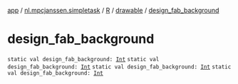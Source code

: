[app](../../../index.md) / [nl.mpcjanssen.simpletask](../../index.md) / [R](../index.md) / [drawable](index.md) / [design_fab_background](.)

# design_fab_background

`static val design_fab_background: `[`Int`](https://kotlinlang.org/api/latest/jvm/stdlib/kotlin/-int/index.html)
`static val design_fab_background: `[`Int`](https://kotlinlang.org/api/latest/jvm/stdlib/kotlin/-int/index.html)
`static val design_fab_background: `[`Int`](https://kotlinlang.org/api/latest/jvm/stdlib/kotlin/-int/index.html)
`static val design_fab_background: `[`Int`](https://kotlinlang.org/api/latest/jvm/stdlib/kotlin/-int/index.html)